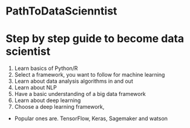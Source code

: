 # PathToDataScienntist
# Step by step guide to become data scientist

1. Learn basics of Python/R
2. Select a framework, you want to follow for machine learning
3. Learn about data analysis algorithms in and out
4. Learn about NLP 
5. Have a basic understanding of a big data framework
6. Learn about deep learning
7. Choose a deep learning framework,
  * Popular ones are. TensorFlow, Keras, Sagemaker and watson
